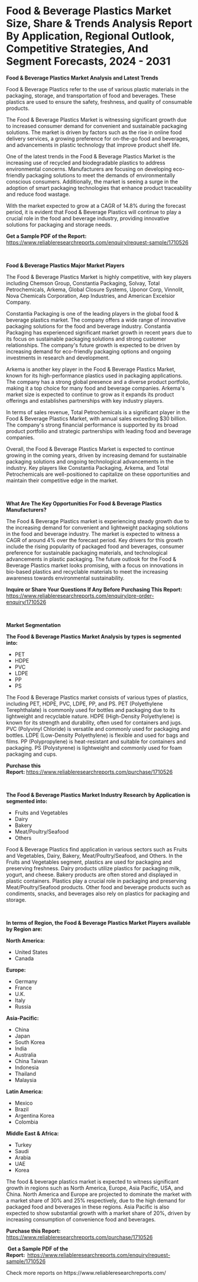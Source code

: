 <p><h1>Food & Beverage Plastics Market Size, Share & Trends Analysis Report By Application, Regional Outlook, Competitive Strategies, And Segment Forecasts, 2024 - 2031</h1></p><p><strong>Food & Beverage Plastics Market Analysis and Latest Trends</strong></p>
<p><p>Food & Beverage Plastics refer to the use of various plastic materials in the packaging, storage, and transportation of food and beverages. These plastics are used to ensure the safety, freshness, and quality of consumable products.</p><p>The Food & Beverage Plastics Market is witnessing significant growth due to increased consumer demand for convenient and sustainable packaging solutions. The market is driven by factors such as the rise in online food delivery services, a growing preference for on-the-go food and beverages, and advancements in plastic technology that improve product shelf life.</p><p>One of the latest trends in the Food & Beverage Plastics Market is the increasing use of recycled and biodegradable plastics to address environmental concerns. Manufacturers are focusing on developing eco-friendly packaging solutions to meet the demands of environmentally conscious consumers. Additionally, the market is seeing a surge in the adoption of smart packaging technologies that enhance product traceability and reduce food wastage.</p><p>With the market expected to grow at a CAGR of 14.8% during the forecast period, it is evident that Food & Beverage Plastics will continue to play a crucial role in the food and beverage industry, providing innovative solutions for packaging and storage needs.</p></p>
<p><strong>Get a Sample PDF of the Report:&nbsp;</strong> <a href="https://www.reliableresearchreports.com/enquiry/request-sample/1710526">https://www.reliableresearchreports.com/enquiry/request-sample/1710526</a></p>
<p>&nbsp;</p>
<p><strong>Food & Beverage Plastics Major Market Players</strong></p>
<p><p>The Food & Beverage Plastics Market is highly competitive, with key players including Chemson Group, Constantia Packaging, Solvay, Total Petrochemicals, Arkema, Global Closure Systems, Uponor Corp, Vinnolit, Nova Chemicals Corporation, Aep Industries, and American Excelsior Company. </p><p>Constantia Packaging is one of the leading players in the global food & beverage plastics market. The company offers a wide range of innovative packaging solutions for the food and beverage industry. Constantia Packaging has experienced significant market growth in recent years due to its focus on sustainable packaging solutions and strong customer relationships. The company's future growth is expected to be driven by increasing demand for eco-friendly packaging options and ongoing investments in research and development.</p><p>Arkema is another key player in the Food & Beverage Plastics Market, known for its high-performance plastics used in packaging applications. The company has a strong global presence and a diverse product portfolio, making it a top choice for many food and beverage companies. Arkema's market size is expected to continue to grow as it expands its product offerings and establishes partnerships with key industry players.</p><p>In terms of sales revenue, Total Petrochemicals is a significant player in the Food & Beverage Plastics Market, with annual sales exceeding $30 billion. The company's strong financial performance is supported by its broad product portfolio and strategic partnerships with leading food and beverage companies.</p><p>Overall, the Food & Beverage Plastics Market is expected to continue growing in the coming years, driven by increasing demand for sustainable packaging solutions and ongoing technological advancements in the industry. Key players like Constantia Packaging, Arkema, and Total Petrochemicals are well-positioned to capitalize on these opportunities and maintain their competitive edge in the market.</p></p>
<p>&nbsp;</p>
<p><strong>What Are The Key Opportunities For Food & Beverage Plastics Manufacturers?</strong></p>
<p><p>The Food & Beverage Plastics market is experiencing steady growth due to the increasing demand for convenient and lightweight packaging solutions in the food and beverage industry. The market is expected to witness a CAGR of around 4% over the forecast period. Key drivers for this growth include the rising popularity of packaged food and beverages, consumer preference for sustainable packaging materials, and technological advancements in plastic packaging. The future outlook for the Food & Beverage Plastics market looks promising, with a focus on innovations in bio-based plastics and recyclable materials to meet the increasing awareness towards environmental sustainability.</p></p>
<p><strong>Inquire or Share Your Questions If Any Before Purchasing This Report:</strong> <a href="https://www.reliableresearchreports.com/enquiry/pre-order-enquiry/1710526">https://www.reliableresearchreports.com/enquiry/pre-order-enquiry/1710526</a></p>
<p>&nbsp;</p>
<p><strong>Market Segmentation</strong></p>
<p><strong>The Food & Beverage Plastics Market Analysis by types is segmented into:</strong></p>
<p><ul><li>PET</li><li>HDPE</li><li>PVC</li><li>LDPE</li><li>PP</li><li>PS</li></ul></p>
<p><p>The Food & Beverage Plastics market consists of various types of plastics, including PET, HDPE, PVC, LDPE, PP, and PS. PET (Polyethylene Terephthalate) is commonly used for bottles and packaging due to its lightweight and recyclable nature. HDPE (High-Density Polyethylene) is known for its strength and durability, often used for containers and jugs. PVC (Polyvinyl Chloride) is versatile and commonly used for packaging and bottles. LDPE (Low-Density Polyethylene) is flexible and used for bags and films. PP (Polypropylene) is heat-resistant and suitable for containers and packaging. PS (Polystyrene) is lightweight and commonly used for foam packaging and cups.</p></p>
<p><strong>Purchase this Report:&nbsp;</strong><a href="https://www.reliableresearchreports.com/purchase/1710526">https://www.reliableresearchreports.com/purchase/1710526</a></p>
<p>&nbsp;</p>
<p><strong>The Food & Beverage Plastics Market Industry Research by Application is segmented into:</strong></p>
<p><ul><li>Fruits and Vegetables</li><li>Dairy</li><li>Bakery</li><li>Meat/Poultry/Seafood</li><li>Others</li></ul></p>
<p><p>Food & Beverage Plastics find application in various sectors such as Fruits and Vegetables, Dairy, Bakery, Meat/Poultry/Seafood, and Others. In the Fruits and Vegetables segment, plastics are used for packaging and preserving freshness. Dairy products utilize plastics for packaging milk, yogurt, and cheese. Bakery products are often stored and displayed in plastic containers. Plastics play a crucial role in packaging and preserving Meat/Poultry/Seafood products. Other food and beverage products such as condiments, snacks, and beverages also rely on plastics for packaging and storage.</p></p>
<p>&nbsp;</p>
<p><strong>In terms of Region, the Food & Beverage Plastics Market Players available by Region are:</strong></p>
<p>
    <p> <strong> North America: </strong>
        <ul>
            <li>United States</li>
            <li>Canada</li>
        </ul>
        </p> 
    <p> <strong> Europe: </strong>
        <ul>
            <li>Germany</li>
            <li>France</li>
            <li>U.K.</li>
            <li>Italy</li>
            <li>Russia</li>
        </ul>
        </p> 
    <p> <strong> Asia-Pacific: </strong>
        <ul>
            <li>China</li>
            <li>Japan</li>
            <li>South Korea</li>
            <li>India</li>
            <li>Australia</li>
            <li>China Taiwan</li>
            <li>Indonesia</li>
            <li>Thailand</li>
            <li>Malaysia</li>
        </ul>
        </p> 
    <p> <strong> Latin America: </strong>
        <ul>
            <li>Mexico</li>
            <li>Brazil</li>
            <li>Argentina Korea</li>
            <li>Colombia</li>
        </ul>
        </p> 
    <p> <strong> Middle East & Africa: </strong>
        <ul>
            <li>Turkey</li>
            <li>Saudi</li>
            <li>Arabia</li>
            <li>UAE</li>
            <li>Korea</li>
        </ul>
    </p>
    </p>
<p><p>The food & beverage plastics market is expected to witness significant growth in regions such as North America, Europe, Asia Pacific, USA, and China. North America and Europe are projected to dominate the market with a market share of 30% and 25% respectively, due to the high demand for packaged food and beverages in these regions. Asia Pacific is also expected to show substantial growth with a market share of 20%, driven by increasing consumption of convenience food and beverages.</p></p>
<p><strong>Purchase this Report: </strong><a href="https://www.reliableresearchreports.com/purchase/1710526">https://www.reliableresearchreports.com/purchase/1710526</a></p>
<p>&nbsp;<strong>Get a Sample PDF of the Report:&nbsp;&nbsp;</strong><a href="https://www.reliableresearchreports.com/enquiry/request-sample/1710526">https://www.reliableresearchreports.com/enquiry/request-sample/1710526</a></p>
<p><strong></strong></p>
<p>Check more reports on https://www.reliableresearchreports.com/</p>